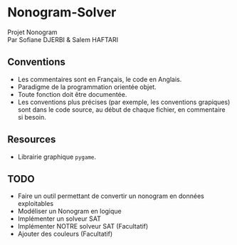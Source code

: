 # Nonogram-Solver
Projet Nonogram  
Par Sofiane DJERBI &amp; Salem HAFTARI
## Conventions
- Les commentaires sont en Français, le code en Anglais.
- Paradigme de la programmation orientée objet.
- Toute fonction doit être documentée.
- Les conventions plus précises (par exemple, les conventions grapiques) sont dans le code source, au début de chaque fichier, en commentaire si besoin.
## Resources
- Librairie graphique `pygame`.
## TODO
- Faire un outil permettant de convertir un nonogram en données exploitables
- Modéliser un Nonogram en logique
- Implémenter un solveur SAT
- Implémenter NOTRE solveur SAT (Facultatif)
- Ajouter des couleurs (Facultatif)
